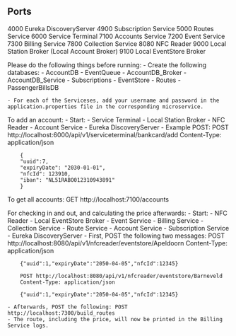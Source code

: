 ## Ports

4000 Eureka DiscoveryServer
4900 Subscription Service
5000 Routes Service
6000 Service Terminal
7100 Accounts Service
7200 Event Service
7300 Billing Service
7800 Collection Service
8080 NFC Reader
9000 Local Station Broker (Local Account Broker)
9100 Local EventStore Broker

Please do the following things before running:
    - Create the following databases:
        - AccountDB 
        - EventQueue
        - AccountDB_Broker
        - AccountDB_Service
        - Subscriptions
        - EventStore
        - Routes
        - PassengerBillsDB

    - For each of the Serviceses, add your username and password in the application.properties file in the corresponding microservice.

To add an account:
    - Start:
        - Service Terminal
        - Local Station Broker
        - NFC Reader
        - Account Service
        - Eureka DiscoveryServer
    - Example POST:
        POST http://localhost:6000/api/v1/serviceterminal/bankcard/add
        Content-Type: application/json

        {
        "uuid":7,
        "expiryDate": "2030-01-01",
        "nfcId": 123910,
        "iban": "NL51RABO012310943891"
        } 

To get all accounts: GET http://localhost:7100/accounts

For checking in and out, and calculating the price afterwards:
    - Start:
        - NFC Reader
        - Local EventStore Broker
        - Event Service
        - Billing Service
        - Collection Service
        - Route Service
        - Account Service
        - Subscription Service
        - Eureka DiscoveryServer
    - First, POST the following two messages:
        POST http://localhost:8080/api/v1/nfcreader/eventstore/Apeldoorn
        Content-Type: application/json

        {"uuid":1,"expiryDate":"2050-04-05","nfcId":12345}

        POST http://localhost:8080/api/v1/nfcreader/eventstore/Barneveld
        Content-Type: application/json
        
        {"uuid":1,"expiryDate":"2050-04-05","nfcId":12345}

    - Afterwards, POST the following: POST http://localhost:7300/build_routes
    - The route, including the price, will now be printed in the Billing Service logs.
